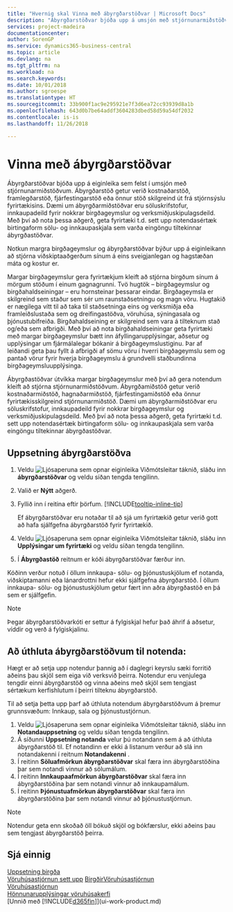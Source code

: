 ```yaml
---
title: "Hvernig skal Vinna með ábyrgðarstöðvar | Microsoft Docs"
description: "Ábyrgðarstöðvar bjóða upp á umsjón með stjórnunarmiðstöðvum. Ábyrgðamiðstöð getur verið kostnaðarmiðstöð, hagnaðarmiðstöð, fjárfestingamiðstöð eða önnur fyrirtækisskilgreind stjórnunarmiðstöð."
services: project-madeira
documentationcenter: 
author: SorenGP
ms.service: dynamics365-business-central
ms.topic: article
ms.devlang: na
ms.tgt_pltfrm: na
ms.workload: na
ms.search.keywords: 
ms.date: 10/01/2018
ms.author: sgroespe
ms.translationtype: HT
ms.sourcegitcommit: 33b900f1ac9e295921e7f3d6ea72cc93939d8a1b
ms.openlocfilehash: 643d0b7be64addf3604283dbed58d59a54df2032
ms.contentlocale: is-is
ms.lasthandoff: 11/26/2018

---
```

# <a name="work-with-responsibility-centers"></a>Vinna með ábyrgðarstöðvar
Ábyrgðarstöðvar bjóða upp á eiginleika sem felst í umsjón með stjórnunarmiðstöðvum. Ábyrgðarstöð getur verið kostnaðarstöð, framlegðarstöð, fjárfestingarstöð eða önnur stöð skilgreind út frá stjórnsýslu fyrirtækisins. Dæmi um ábyrgðarmiðstöðvar eru söluskrifstofur, innkaupadeild fyrir nokkrar birgðageymslur og verksmiðjuskipulagsdeild. Með því að nota þessa aðgerð, geta fyrirtæki t.d. sett upp notendasértæk birtingaform sölu- og innkaupaskjala sem varða eingöngu tiltekinnar ábyrgðastöðvar.  

Notkun margra birgðageymslur og ábyrgðarstöðvar býður upp á eiginleikann að stjórna viðskiptaaðgerðum sínum á eins sveigjanlegan og hagstæðan máta og kostur er.

Margar birgðageymslur gera fyrirtækjum kleift að stjórna birgðum sínum á mörgum stöðum í einum gagnagrunni. Tvö hugtök – birgðageymslur og birgðahaldseiningar – eru hornsteinar þessarar eindar. Birgðageymsla er skilgreind sem staður sem sér um raunstaðsetningu og magn vöru. Hugtakið er nægilega vítt til að taka til staðsetninga eins og verksmiðja eða framleiðslustaða sem og dreifingastöðva, vöruhúsa, sýningasala og þjónustubifreiða. Birgðahaldseining er skilgreind sem vara á tilteknum stað og/eða sem afbrigði. Með því að nota birgðahaldseiningar geta fyrirtæki með margar birgðageymslur bætt inn áfyllingarupplýsingar, aðsetur og upplýsingar um fjármálalegar bókanir á birgðageymslustiginu. Þar af leiðandi geta þau fyllt á afbrigði af sömu vöru í hverri birgðageymslu sem og pantað vörur fyrir hverja birgðageymslu á grundvelli staðbundinna birgðageymsluupplýsinga.  

Ábyrgðastöðvar útvíkka margar birgðageymslur með því að gera notendum kleift að stjórna stjórnunarmiðstöðvum. Ábyrgðamiðstöð getur verið kostnaðarmiðstöð, hagnaðarmiðstöð, fjárfestingamiðstöð eða önnur fyrirtækisskilgreind stjórnunarmiðstöð. Dæmi um ábyrgðarmiðstöðvar eru söluskrifstofur, innkaupadeild fyrir nokkrar birgðageymslur og verksmiðjuskipulagsdeild. Með því að nota þessa aðgerð, geta fyrirtæki t.d. sett upp notendasértæk birtingaform sölu- og innkaupaskjala sem varða eingöngu tiltekinnar ábyrgðastöðvar.

## <a name="to-set-up-a-responsibility-center"></a>Uppsetning ábyrgðarstöðva  
1.  Veldu ![Ljósaperuna sem opnar eiginleika Viðmótsleitar](media/ui-search/search_small.png "Segðu mér hvað þú vilt gera") táknið, sláðu inn **ábyrgðarstöðvar** og veldu síðan tengda tengilinn.  
2.  Valið er **Nýtt** aðgerð.  
3.  Fyllið inn í reitina eftir þörfum. [!INCLUDE[tooltip-inline-tip](includes/tooltip-inline-tip_md.md)]  

    Ef ábyrgðarstöðvar eru notaðar til að sjá um fyrirtækið getur verið gott að hafa sjálfgefna ábyrgðarstöð fyrir fyrirtækið.
4. Veldu ![Ljósaperuna sem opnar eiginleika Viðmótsleitar](media/ui-search/search_small.png "Segðu mér hvað þú vilt gera") táknið, sláðu inn **Upplýsingar um fyrirtæki** og veldu síðan tengda tengilinn.
5. Í **Ábyrgðastöð** reitnum er kóði ábyrgðarstöðvar færður inn.

Kóðinn verður notuð í öllum innkaupa- sölu- og þjónustuskjölum ef notanda, viðskiptamanni eða lánardrottni hefur ekki sjálfgefna ábyrgðarstöð. Í öllum innkaupa- sölu- og þjónustuskjölum getur fært inn aðra ábyrgðastöð en þá sem er sjálfgefin.

> [!NOTE]  
>  Þegar ábyrgðarstöðvarkóti er settur á fylgiskjal hefur það áhrif á aðsetur, víddir og verð á fylgiskjalinu.  

## <a name="to-assign-responsibility-centers-to-users"></a>Að úthluta ábyrgðarstöðvum til notenda:  
Hægt er að setja upp notendur þannig að í daglegri keyrslu sæki forritið aðeins þau skjöl sem eiga við verksvið þeirra. Notendur eru venjulega tengdir einni ábyrgðarstöð og vinna aðeins með skjöl sem tengjast sértækum kerfishlutum í þeirri tilteknu ábyrgðarstöð.  

Til að setja þetta upp þarf að úthluta notendum ábyrgðarstöðvum á þremur grunnsvæðum: Innkaup, sala og þjónustustjórnun.  

1.  Veldu ![Ljósaperuna sem opnar eiginleika Viðmótsleitar](media/ui-search/search_small.png "Segðu mér hvað þú vilt gera") táknið, sláðu inn **Notandauppsetning** og veldu síðan tengda tengilinn.  
2.  Á síðunni **Uppsetning notanda** velur þú notandann sem á að úthluta ábyrgðarstöð til. Ef notandinn er ekki á listanum verður að slá inn notandakenni í reitnum **Notandakenni** .  
3.  Í reitinn **Söluafmörkun ábyrgðarstöðvar** skal færa inn ábyrgðarstöðina þar sem notandi vinnur að sölumálum.  
4.  Í reitinn **Innkaupaafmörkun ábyrgðarstöðvar** skal færa inn ábyrgðarstöðina þar sem notandi vinnur að innkaupamálum.  
5.  Í reitinn **Þjónustuafmörkun ábyrgðarstöðvar** skal færa inn ábyrgðarstöðina þar sem notandi vinnur að þjónustustjórnun.  

> [!NOTE]  
>  Notendur geta enn skoðað öll bókuð skjöl og bókfærslur, ekki aðeins þau sem tengjast ábyrgðarstöð þeirra.

## <a name="see-also"></a>Sjá einnig  
[Uppsetning birgða](inventory-setup-inventory.md)  
[Vöruhúsastjórnun sett upp](warehouse-setup-warehouse.md)
[Birgðir](inventory-manage-inventory.md)[Vöruhúsastjórnun](warehouse-manage-warehouse.md)  
[Vöruhúsastjórnun](warehouse-manage-warehouse.md)    
[Hönnunarupplýsingar vöruhúsakerfi](design-details-warehouse-management.md)  
[Unnið með [!INCLUDE[d365fin](includes/d365fin_md.md)]](ui-work-product.md)

